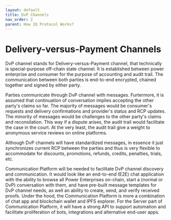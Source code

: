 ```yaml
---
layout: default
title: DvP Channels
nav_order: 2
parent: How IQ Protocol Works?
---
```


<!--

Page meta:
- Goal: explain dvp channels - what problems they solve, and when they are optional.
- Status: This is a dump of ideas, worse than a draft. Add. Distill. Proofread.

-->

Delivery-versus-Payment Channels
================================================================================

DvP channel stands for Delivery-versus-Payment channel, that technically is special-purpose off-chain state channel.
It is established between power enterprise and consumer for the purpose of accounting and audit trail.
The communication between both parties is end-to-end encrypted, chained together and signed by either party.

Parties communicate through DvP channel with messages.
Furtermore, it is assumed that continuation of conversation implies accepting the other party's claims so far.
The majority of messages would be consumer's requests and delivery confirmations and provider's status and RCP updates.
The minority of messages would be challenges to the other party's claims and reconsilation.
This way if a dispute arises, the audit trail would facilitate the case in the court.
At the very least, the audit trail give a weight to anonymous service reviews on online platforms.

Although DvP channels will have standardized messages, in essence it just synchronizes current RCP between the parties and thus is very flexible to accommodate for discounts, promotions, refunds, credits, penalties, trials, etc.

Communication Platform will be needed to facilitate DvP channel discovery and communication.
It would look like an end-to-end (E2E) chat application with the ability to browse all Power Enterprises on-chain, start a (normal or DvP) conversation with them, and have pre-built message templates for DvP channel needs, as well an ability to create, send, and verify received proofs.
Under the hood, the Communication Platform is more a combination of chat app and blockchain wallet and IPFS explorer.
For the Server part of Communication Platform, it will have a strong API to support automation and facilitate proliferation of bots, integrations and alternative end-user apps.
